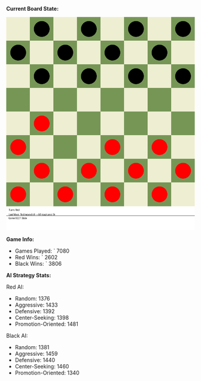 
**Current Board State:**  
<!-- START_GIF -->
![Checkers Game](./checkers_game.gif)
<!-- END_GIF -->

**Game Info:**  
- Games Played: `<!-- GAMES_PLAYED --> 7080
- Red Wins: `<!-- RED_WINS --> 2602
- Black Wins: `<!-- BLACK_WINS --> 3806

<!-- AI_STATS -->
**AI Strategy Stats:**

Red AI:
- Random: 1376
- Aggressive: 1433
- Defensive: 1392
- Center-Seeking: 1398
- Promotion-Oriented: 1481

Black AI:
- Random: 1381
- Aggressive: 1459
- Defensive: 1440
- Center-Seeking: 1460
- Promotion-Oriented: 1340
